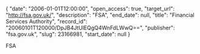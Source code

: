 {
  "date": "2006-01-01T12:00:00", 
  "open_access": true, 
  "target_url": "http://fsa.gov.uk/", 
  "description": "FSA", 
  "end_date": null, 
  "title": "Financial Services Authority", 
  "record_id": "20060101T120000/DpJB4JtUlEQgQ4WnFdLWwQ==", 
  "publisher": "fsa.gov.uk", 
  "slug": 23166981, 
  "start_date": null
}

FSA